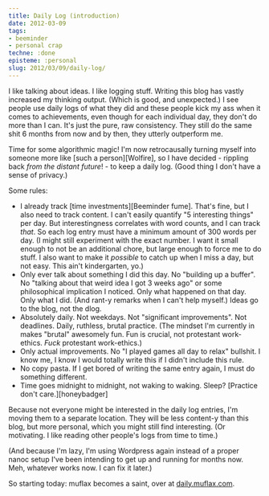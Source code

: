 ```yaml
---
title: Daily Log (introduction)
date: 2012-03-09
tags:
- beeminder
- personal crap
techne: :done
episteme: :personal
slug: 2012/03/09/daily-log/
---
```


I like talking about ideas. I like logging stuff. Writing this blog has vastly increased my thinking output. (Which is good, and unexpected.) I see people use daily logs of what they did and these people kick my ass when it comes to achievements, even though for each individual day, they don't do more than I can. It's just the pure, raw consistency. They still do the same shit 6 months from now and by then, they utterly outperform me.

Time for some algorithmic magic! I'm now retrocausally turning myself into someone more like [such a person][Wolfire], so I have decided - rippling back *from the distant future*! - to keep a daily log. (Good thing I don't have a sense of privacy.)

Some rules:

- I already track [time investments][Beeminder fume]. That's fine, but I also need to track content. I can't easily quantify "5 interesting things" per day. But interestingness correlates with word counts, and I can track *that*. So each log entry must have a minimum amount of 300 words per day. (I might still experiment with the exact number. I want it small enough to not be an additional chore, but large enough to force me to do stuff. I also want to make it *possible* to catch up when I miss a day, but not easy. This ain't kindergarten, yo.)
- Only ever talk about something I did this day. No "building up a buffer". No "talking about that weird idea I got 3 weeks ago" or some philosophical implication I noticed. Only what happened on that day. Only what I did. (And rant-y remarks when I can't help myself.) Ideas go to the blog, not the dlog.
- Absolutely daily. Not weekdays. Not "significant improvements". Not deadlines. Daily, ruthless, brutal practice. (The mindset I'm currently in makes "brutal" awesomely fun. Fun is crucial, not protestant work-ethics. *Fuck* protestant work-ethics.)
- Only actual improvements. No "I played games all day to relax" bullshit. I know me, I know I would totally write this if I didn't include this rule.
- No copy pasta. If I get bored of writing the same entry again, I must do something different.
- Time goes midnight to midnight, not waking to waking. Sleep? [Practice don't care.][honeybadger]

Because not everyone might be interested in the daily log entries, I'm moving them to a separate location. They will be less content-y than this blog, but more personal, which you might still find interesting. (Or motivating. I like reading other people's logs from time to time.)

(And because I'm lazy, I'm using Wordpress again instead of a proper nanoc setup I've been intending to get up and running for months now. Meh, whatever works now. I can fix it later.)

So starting today: muflax becomes a saint, over at [daily.muflax.com](http://daily.muflax.com/).
